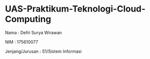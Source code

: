 # UAS-Praktikum-Teknologi-Cloud-Computing

Nama : Defri Surya Wirawan

NIM : 175610077

Jenjang/Jurusan : S1/Sistem Informasi
